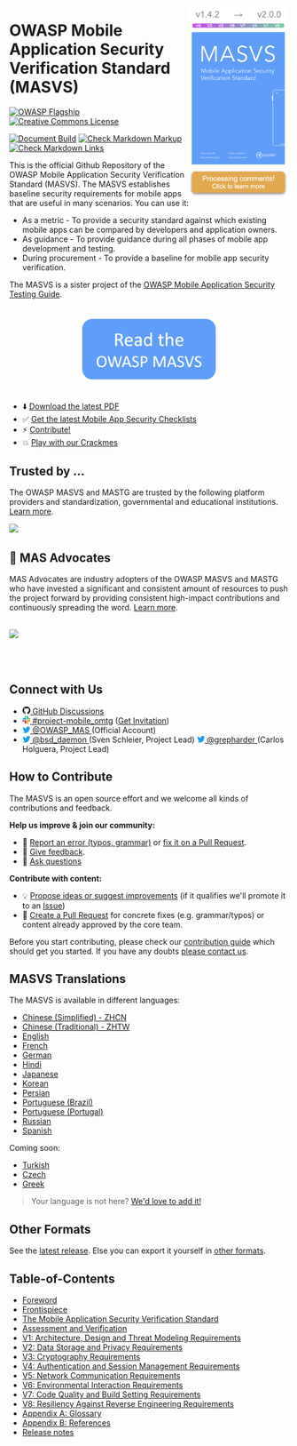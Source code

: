 <a href="https://github.com/OWASP/owasp-masvs/discussions/categories/big-masvs-refactoring"><img width="180px" align="right" style="float: right;" src="Document/images/masvs-progress.png"></a>

# OWASP Mobile Application Security Verification Standard (MASVS)

[![OWASP Flagship](https://img.shields.io/badge/owasp-flagship%20project-48A646.svg)](https://owasp.org/projects/)
[![Creative Commons License](https://img.shields.io/github/license/OWASP/owasp-masvs)](https://creativecommons.org/licenses/by-sa/4.0/ "CC BY-SA 4.0")

[![Document Build](https://github.com/OWASP/owasp-masvs/workflows/Document%20Build/badge.svg)](https://github.com/OWASP/owasp-masvs/actions?query=workflow%3A%22CI+Build%22)
[![Check Markdown Markup](https://github.com/OWASP/owasp-masvs/workflows/Check%20Markdown%20Markup/badge.svg)](https://github.com/OWASP/owasp-masvs/actions?query=workflow%3A%22Check+Markdown+markup%22)
[![Check Markdown Links](https://github.com/OWASP/owasp-masvs/workflows/Check%20Markdown%20Links/badge.svg)](https://github.com/OWASP/owasp-masvs/actions?query=workflow%3A%22Check+Markdown+Links%22)

This is the official Github Repository of the OWASP Mobile Application Security Verification Standard (MASVS). The MASVS establishes baseline security requirements for mobile apps that are useful in many scenarios. You can use it:

- As a metric - To provide a security standard against which existing mobile apps can be compared by developers and application owners.
- As guidance - To provide guidance during all phases of mobile app development and testing.
- During procurement - To provide a baseline for mobile app security verification.

The MASVS is a sister project of the [OWASP Mobile Application Security Testing Guide](https://github.com/OWASP/owasp-mastg "OWASP Mobile Application Security Testing Guide").

<br>

<center>
<a href="https://mas.owasp.org/MASVS/0x01-Foreword/">
<img width="250px" src="Document/images/open_website.png"/>
</a>
</center>

<br>

- ⬇️ [Download the latest PDF](https://github.com/OWASP/owasp-masvs/releases/latest)
- ✅ [Get the latest Mobile App Security Checklists](https://github.com/OWASP/owasp-mastg/releases/latest)
- ⚡ [Contribute!](#how-to-contribute)
- 💥 [Play with our Crackmes](https://github.com/OWASP/owasp-mastg/blob/master/Crackmes/README.md)

## Trusted by ...

The OWASP MASVS and MASTG are trusted by the following platform providers and standardization, governmental and educational institutions. [Learn more](https://mas.owasp.org/MASTG/Intro/0x02b-MASVS-MASTG-Adoption/).

<a href="https://mas.owasp.org/MASTG/Intro/0x02b-MASVS-MASTG-Adoption/">
<img src="https://github.com/OWASP/owasp-mastg/blob/master/Document/Images/Other/trusted-by-logos.png"/>
</a>

## 🥇 MAS Advocates

MAS Advocates are industry adopters of the OWASP MASVS and MASTG who have invested a significant and consistent amount of resources to push the project forward by providing consistent high-impact contributions and continuously spreading the word. [Learn more](https://mas.owasp.org/MASTG/Intro/0x02c-Acknowledgements).

<br>

<a href="https://mas.owasp.org/MASTG/Intro/0x02c-Acknowledgements#our-mastg-advocates">
<img src="https://raw.githubusercontent.com/OWASP/owasp-mastg/master/Document/Images/Other/nowsecure-logo.png" width="200px;" />
</a>

<br><br>

## Connect with Us

<ul>
<li><a href="https://github.com/OWASP/owasp-masvs/discussions"><img src="Document/images/GitHub_logo.png" width="14px"> GitHub Discussions</a></li>
<li><a href="https://owasp.slack.com/messages/project-mobile_omtg/details/"><img src="Document/images/slack_logo.png" width="14px">  #project-mobile_omtg</a> (<a href="https://owasp.slack.com/join/shared_invite/zt-g398htpy-AZ40HOM1WUOZguJKbblqkw#//">Get Invitation</a>)</li>
<li><a href="https://twitter.com/OWASP_MAS"><img src="Document/images/twitter_logo.png" width="14px"> @OWASP_MAS </a> (Official Account)</li>
<li><a href="https://twitter.com/bsd_daemon"><img src="Document/images/twitter_logo.png" width="14px"> @bsd_daemon </a> (Sven Schleier, Project Lead) <a href="https://twitter.com/grepharder"><img src="Document/images/twitter_logo.png" width="14px"> @grepharder </a> (Carlos Holguera, Project Lead)</li>
</ul>

## How to Contribute

The MASVS is an open source effort and we welcome all kinds of contributions and feedback.

**Help us improve & join our community:**

- 🐞 [Report an error (typos, grammar)](https://github.com/OWASP/owasp-masvs/issues) or [fix it on a Pull Request](https://github.com/OWASP/owasp-masvs/pulls).
- 💬 [Give feedback](https://github.com/OWASP/owasp-masvs/discussions/categories/general).
- 🙏 [Ask questions](https://github.com/OWASP/owasp-masvs/discussions/categories/q-a)

**Contribute with content:**

- 💡 [Propose ideas or suggest improvements](https://github.com/OWASP/owasp-masvs/discussions/categories/ideas) (if it qualifies we'll promote it to an [Issue](https://github.com/OWASP/owasp-masvs/issues "Github issues"))
- 📄 [Create a Pull Request](https://github.com/OWASP/owasp-masvs/pulls) for concrete fixes (e.g. grammar/typos) or content already approved by the core team.

Before you start contributing, please check our [contribution guide](https://github.com/OWASP/owasp-masvs/blob/master/CONTRIBUTING.md "Contribution Guide") which should get you started. If you have any doubts [please contact us](#connect-with-us).

## MASVS Translations

The MASVS is available in different languages:

- [Chinese (Simplified) - ZHCN](https://github.com/OWASP/owasp-masvs/tree/master/Document-zhcn "Simplified Chinese (ZHCN)")
- [Chinese (Traditional) - ZHTW](https://github.com/OWASP/owasp-masvs/tree/master/Document-zhtw "Traditional Chinese (ZHTW)")
- [English](https://github.com/OWASP/owasp-masvs/tree/master/Document "English")
- [French](https://github.com/OWASP/owasp-masvs/tree/master/Document-fr "French")
- [German](https://github.com/OWASP/owasp-masvs/tree/master/Document-de "German")
- [Hindi](https://github.com/OWASP/owasp-masvs/tree/master/Document-hi "Hindi")
- [Japanese](https://github.com/OWASP/owasp-masvs/tree/master/Document-ja "Japanese")
- [Korean](https://github.com/OWASP/owasp-masvs/tree/master/Document-ko "Korean")
- [Persian](https://github.com/OWASP/owasp-masvs/tree/master/Document-fa "Persian")
- [Portuguese (Brazil)](https://github.com/OWASP/owasp-masvs/tree/master/Document-ptbr "Brazilian Portuguese")
- [Portuguese (Portugal)](https://github.com/OWASP/owasp-masvs/tree/master/Document-ptpt "Portuguese Portugal")
- [Russian](https://github.com/OWASP/owasp-masvs/tree/master/Document-ru "Russian")
- [Spanish](https://github.com/OWASP/owasp-masvs/tree/master/Document-es "Spanish")

Coming soon:
- [Turkish](https://github.com/OWASP/owasp-masvs/pull/561)
- [Czech](https://github.com/OWASP/owasp-masvs/issues/622)
- [Greek](https://github.com/OWASP/owasp-masvs/issues/625)

> Your language is not here? [We'd love to add it!](tools/README.md#adding-another-language)

## Other Formats

See the [latest release](https://github.com/OWASP/owasp-masvs/releases/latest). Else you can export it yourself in [other formats](tools/README.md#other-formats).

## Table-of-Contents

- [Foreword](https://mas.owasp.org/MASVS/Intro/0x01-Foreword)
- [Frontispiece](https://mas.owasp.org/MASVS/Intro/0x02-Frontispiece)
- [The Mobile Application Security Verification Standard](https://mas.owasp.org/MASVS/Intro/0x03-Using_the_MASVS)
- [Assessment and Verification](https://mas.owasp.org/MASVS/Intro/0x04-Assessment_and_Certification)
- [V1: Architecture, Design and Threat Modeling Requirements](https://mas.owasp.org/MASVS/Controls/0x06-V1-Architecture_design_and_threat_modelling_requireme)
- [V2: Data Storage and Privacy Requirements](https://mas.owasp.org/MASVS/Controls/0x07-V2-Data_Storage_and_Privacy_requirements)
- [V3: Cryptography Requirements](https://mas.owasp.org/MASVS/Controls/0x08-V3-Cryptography_Verification_Requirements)
- [V4: Authentication and Session Management Requirements](https://mas.owasp.org/MASVS/Controls/0x09-V4-Authentication_and_Session_Management_Requirements)
- [V5: Network Communication Requirements](https://mas.owasp.org/MASVS/Controls/0x10-V5-Network_communication_requirements)
- [V6: Environmental Interaction Requirements](https://mas.owasp.org/MASVS/Controls/0x11-V6-Interaction_with_the_environment)
- [V7: Code Quality and Build Setting Requirements](https://mas.owasp.org/MASVS/Controls/0x12-V7-Code_quality_and_build_setting_requirements)
- [V8: Resiliency Against Reverse Engineering Requirements](https://mas.owasp.org/MASVS/Controls/0x15-V8-Resiliency_Against_Reverse_Engineering_Requirements)
- [Appendix A: Glossary](https://mas.owasp.org/MASVS/Appendix/0x90-Appendix-A_Glossary)
- [Appendix B: References](https://mas.owasp.org/MASVS/Appendix/0x91-Appendix-B_References)
- [Release notes](CHANGELOG.md)
